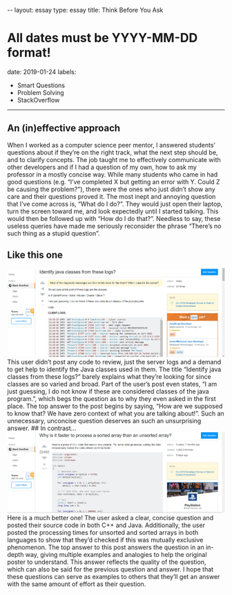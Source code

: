 --
layout: essay
type: essay
title: Think Before You Ask
# All dates must be YYYY-MM-DD format!
date: 2019-01-24
labels:
  - Smart Questions
  - Problem Solving
  - StackOverflow
---

## An (in)effective approach
When I worked as a computer science peer mentor, I answered students’ questions about if they’re on the right track, what the next step should be, and to clarify concepts. The job taught me to effectively communicate with other developers and if I had a question of my own, how to ask my professor in a mostly concise way. While many students who came in had good questions (e.g. “I’ve completed X but getting an error with Y. Could Z be causing the problem?”), there were the ones who just didn’t show any care and their questions proved it. The most inept and annoying question that I’ve come across is, “What do I do?”. They would just open their laptop, turn the screen toward me, and look expectedly until I started talking. This would then be followed up with “How do I do that?”. Needless to say, these useless queries have made me seriously reconsider the phrase “There’s no such thing as a stupid question”. 
## Like this one
<img class="ui image" src="../images/bad_question.png">
This user didn’t post any code to review, just the server logs and a demand to get help to identify the Java classes used in them. The title “Identify java classes from these logs?” barely explains what they’re looking for since classes are so varied and broad. Part of the user’s post even states, “I am just guessing, I do not know if these are considered classes of the java program.”, which begs the question as to why they even asked in the first place. The top answer to the post begins by saying, “How are we supposed to know that? We have zero context of what you are talking about!”. Such an unnecessary, unconcise question deserves an such an unsurprising answer. 
## In contrast… 
<img class="ui image" src="../images/good_question.png">
Here is a much better one! The user asked a clear, concise question and posted their source code in both C++ and Java. Additionally, the user posted the processing times for unsorted and sorted arrays in both languages to show that they’d checked if this was mutually exclusive phenomenon. The top answer to this post answers the question in an in-depth way, giving multiple examples and analogies to help the original poster to understand. This answer reflects the quality of the question, which can also be said for the previous question and answer. I hope that these questions can serve as examples to others that they’ll get an answer with the same amount of effort as their question. 
